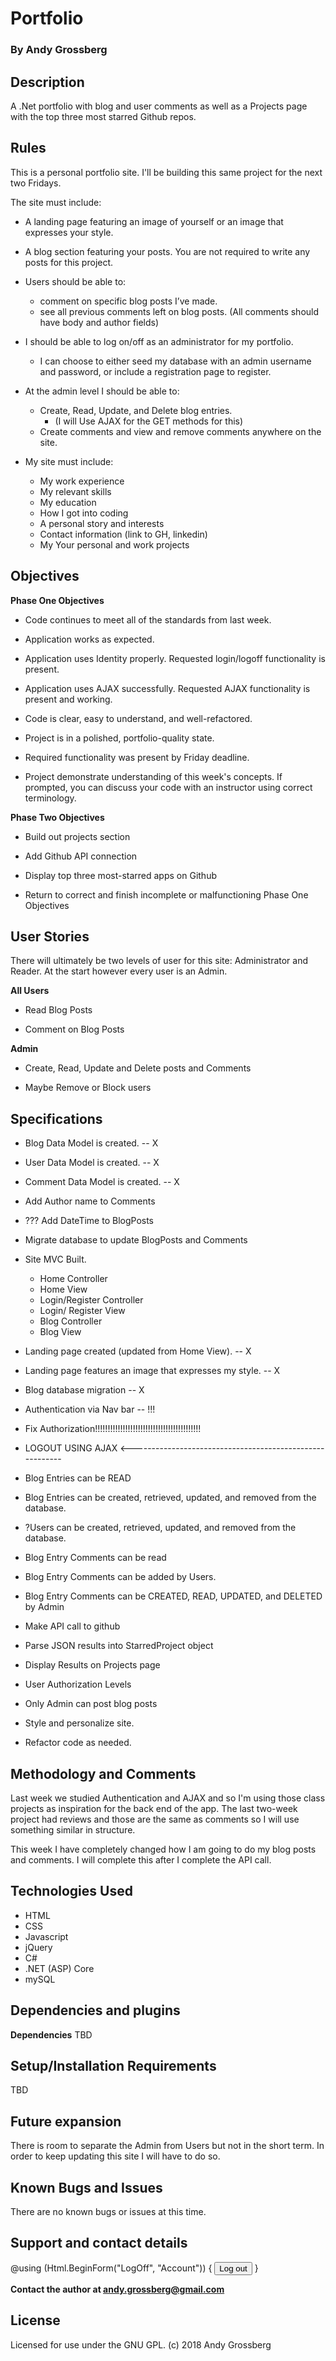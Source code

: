 ﻿# Portfolio

### By Andy Grossberg

## Description
A .Net portfolio with blog and user comments as well as a Projects page with the top three most starred Github repos.

## Rules

This is a personal portfolio site. I'll be building this same project for the next two Fridays.

The site must include:

* A landing page featuring an image of yourself or an image that expresses your style.
* A blog section featuring your posts. You are not required to write any posts for this project.

* Users should be able to:
  - comment on specific blog posts I’ve made.
  - see all previous comments left on blog posts. (All comments should have body and author fields)

* I should be able to log on/off as an administrator for my portfolio.
  - I can choose to either seed my database with an admin username and password, or include a registration page to register.

* At the admin level I should be able to:
  - Create, Read, Update, and Delete blog entries.
    * (I will Use AJAX for the GET methods for this)
  - Create comments and view and remove comments anywhere on the site.

* My site must include:
    - My work experience
    - My relevant skills
    - My education
    - How I got into coding
    - A personal story and interests
    - Contact information (link to GH, linkedin)
    - My Your personal and work projects

## Objectives

**Phase One Objectives**
* Code continues to meet all of the standards from last week.

* Application works as expected.

* Application uses Identity properly. Requested login/logoff functionality is present.

* Application uses AJAX successfully. Requested AJAX functionality is present and working.

* Code is clear, easy to understand, and well-refactored.

* Project is in a polished, portfolio-quality state.

* Required functionality was present by Friday deadline.

* Project demonstrate understanding of this week's concepts. If prompted, you can discuss your code with an instructor using correct terminology.

**Phase Two Objectives**

* Build out projects section

* Add Github API connection

* Display top three most-starred apps on Github

* Return to correct and finish incomplete or malfunctioning Phase One Objectives

## User Stories
There will ultimately be two levels of user for this site: Administrator and Reader. At the start however every user is an Admin.

**All Users**
* Read Blog Posts

* Comment on Blog Posts

**Admin**
* Create, Read, Update and Delete posts and Comments

* Maybe Remove or Block users

## Specifications

* Blog Data Model is created. -- X

* User Data Model is created. -- X

* Comment Data Model is created. -- X

* Add Author name to Comments

* ??? Add DateTime to BlogPosts

* Migrate database to update BlogPosts and Comments

* Site MVC Built.
  - Home Controller
  - Home View
  - Login/Register Controller
  - Login/ Register View
  - Blog Controller
  - Blog View

* Landing page created (updated from Home View). -- X

* Landing page features an image that expresses my style. -- X

* Blog database migration -- X

* Authentication via Nav bar -- !!!

* Fix Authorization!!!!!!!!!!!!!!!!!!!!!!!!!!!!!!!!!!!!!!!!!!

* LOGOUT USING AJAX <---------------------------------------------------------

* Blog Entries can be READ

* Blog Entries can be created, retrieved, updated, and removed from the database.

* ?Users can be created, retrieved, updated, and removed from the database.

* Blog Entry Comments can be read 

* Blog Entry Comments can be added by Users.

* Blog Entry Comments can be CREATED, READ, UPDATED, and DELETED by Admin


* Make API call to github

* Parse JSON results into StarredProject object

* Display Results on Projects page


* User Authorization Levels

* Only Admin can post blog posts

* Style and personalize site.

* Refactor code as needed.

## Methodology and Comments

Last week we studied Authentication and AJAX and so I'm using those class projects as inspiration for the back end of the app. The last two-week project had reviews and those are the same as comments so I will use something similar in structure.

This week I have completely changed how I am going to do my blog posts and comments. I will complete this after I complete the API call.

## Technologies Used

* HTML
* CSS
* Javascript
* jQuery
* C#
* .NET (ASP) Core
* mySQL

## Dependencies and plugins

**Dependencies**
TBD

## Setup/Installation Requirements
TBD

## Future expansion
There is room to separate the Admin from Users but not in the short term. In order to keep updating this site I will have to do so.

## Known Bugs and Issues

There are no known bugs or issues at this time.

## Support and contact details

@using (Html.BeginForm("LogOff", "Account"))
    {
        <input type="submit" class="btn btn-default" value="Log out" />
    }

**Contact the author at andy.grossberg@gmail.com**

## License
Licensed for use under the GNU GPL. (c) 2018 Andy Grossberg
